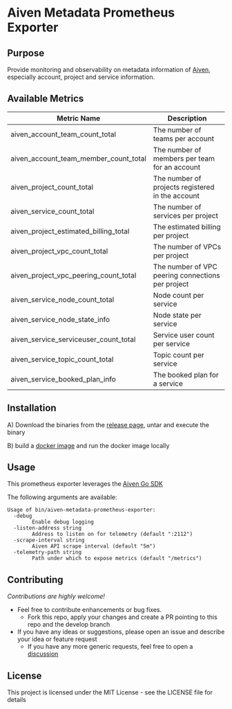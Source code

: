 # Aiven Metadata Prometheus Exporter

## Purpose

Provide monitoring and observability on metadata information of [Aiven](https://aiven.io/), especially account, project and service
  information.

## Available Metrics

| Metric Name                           | Description |
|---------------------------------------|---|
| aiven_account_team_count_total        | The number of teams per account|
| aiven_account_team_member_count_total | The number of members per team for an account|
| aiven_project_count_total             | The number of projects registered in the account|
| aiven_service_count_total             | The number of services per project|
| aiven_project_estimated_billing_total | The estimated billing per project|
| aiven_project_vpc_count_total         | The number of VPCs per project|
| aiven_project_vpc_peering_count_total | The number of VPC peering connections per project|
| aiven_service_node_count_total        | Node count per service|
| aiven_service_node_state_info         | Node state per service|
| aiven_service_serviceuser_count_total | Service user count per service|
| aiven_service_topic_count_total       | Topic count per service|
| aiven_service_booked_plan_info        | The booked plan for a service|

## Installation

A) Download the binaries from the [release page](https://github.com/idealo/aiven-metadata-prometheus-exporter/releases), untar and execute the binary

B) build a [docker image](Dockerfile) and run the docker image locally

## Usage

This prometheus exporter leverages the [Aiven Go SDK](https://github.com/aiven/aiven-go-client)

The following arguments are available:

    Usage of bin/aiven-metadata-prometheus-exporter:
      -debug
            Enable debug logging
      -listen-address string
            Address to listen on for telemetry (default ":2112")
      -scrape-interval string
            Aiven API scrape interval (default "5m")
      -telemetry-path string
            Path under which to expose metrics (default "/metrics")


## Contributing

*Contributions are highly welcome!*

* Feel free to contribute enhancements or bug fixes.
  * Fork this repo, apply your changes and create a PR pointing to this repo and the develop branch
* If you have any ideas or suggestions, please open an issue and describe your idea or feature request
  * If you have any more generic requests, feel free to open a [discussion](https://github.com/idealo/aiven-metadata-prometheus-exporter/discussions) 

## License

This project is licensed under the MIT License - see the LICENSE file for details
